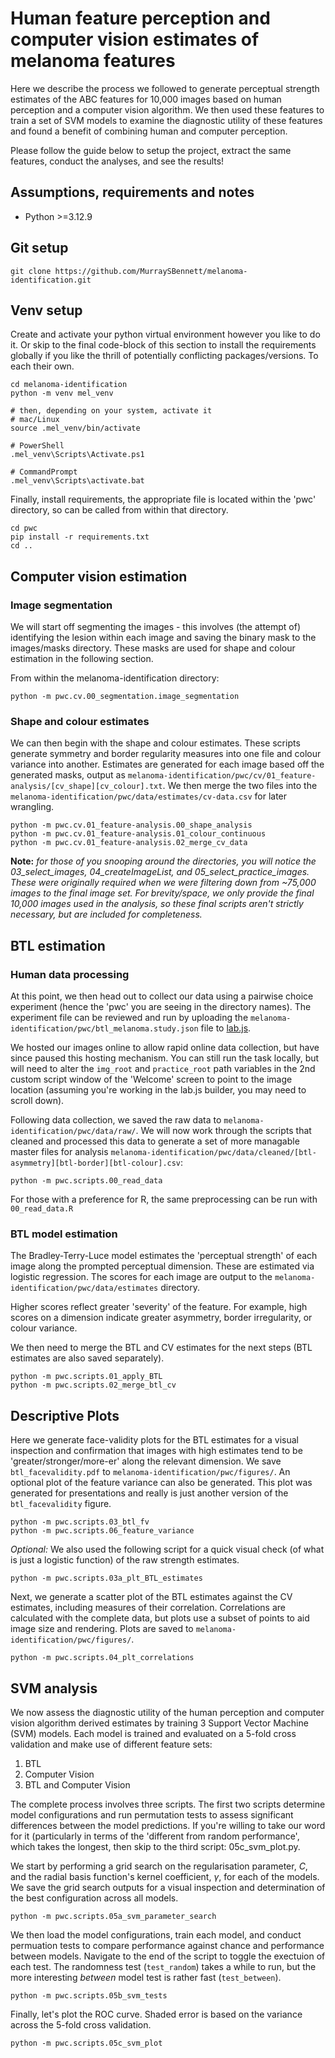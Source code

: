 # Human feature perception and computer vision estimates of melanoma features

Here we describe the process we followed to generate perceptual strength estimates of the ABC features for 10,000 images based on human perception and a computer vision algorithm. We then used these features to train a set of SVM models to examine the diagnostic utility of these features and found a benefit of combining human and computer perception.

Please follow the guide below to setup the project, extract the same features, conduct the analyses, and see the results!

## Assumptions, requirements and notes

- Python >=3.12.9

## Git setup

```
git clone https://github.com/MurraySBennett/melanoma-identification.git
```

## Venv setup

Create and activate your python virtual environment however you like to do it. Or skip to the final code-block of this section to install the requirements globally if you like the thrill of potentially conflicting packages/versions. To each their own.

```
cd melanoma-identification
python -m venv mel_venv

# then, depending on your system, activate it
# mac/Linux
source .mel_venv/bin/activate

# PowerShell
.mel_venv\Scripts\Activate.ps1

# CommandPrompt
.mel_venv\Scripts\activate.bat

```

Finally, install requirements, the appropriate file is located within the 'pwc' directory, so can be called from within that directory.

```
cd pwc
pip install -r requirements.txt
cd ..
```

## Computer vision estimation

### Image segmentation

We will start off segmenting the images - this involves (the attempt of) identifying the lesion within each image and saving the binary mask to the images/masks directory. These masks are used for shape and colour estimation in the following section.

From within the melanoma-identification directory:

```
python -m pwc.cv.00_segmentation.image_segmentation
```

### Shape and colour estimates

We can then begin with the shape and colour estimates. These scripts generate symmetry and border regularity measures into one file and colour variance into another.
Estimates are generated for each image based off the generated masks, output as `melanoma-identification/pwc/cv/01_feature-analysis/[cv_shape][cv_colour].txt`. We then merge the two files into the `melanoma-identification/pwc/data/estimates/cv-data.csv` for later wrangling.

```
python -m pwc.cv.01_feature-analysis.00_shape_analysis
python -m pwc.cv.01_feature-analysis.01_colour_continuous
python -m pwc.cv.01_feature-analysis.02_merge_cv_data
```

**Note:** _for those of you snooping around the directories, you will notice the 03_select_images, 04_createImageList, and 05_select_practice_images. These were originally required when we were filtering down from ~75,000 images to the final image set. For brevity/space, we only provide the final 10,000 images used in the analysis, so these final scripts aren't strictly necessary, but are included for completeness._

## BTL estimation

### Human data processing

At this point, we then head out to collect our data using a pairwise choice experiment (hence the 'pwc' you are seeing in the directory names). The experiment file can be reviewed and run by uploading the `melanoma-identification/pwc/btl_melanoma.study.json` file to
[lab.js](https://labjs.felixhenninger.com/).

We hosted our images online to allow rapid online data collection, but have since paused this hosting mechanism. You can still run the task locally, but will need to alter the `img_root` and `practice_root` path variables in the 2nd custom script window of the 'Welcome' screen to point to the image location (assuming you're working in the lab.js builder, you may need to scroll down).

Following data collection, we saved the raw data to `melanoma-identification/pwc/data/raw/`. We will now work through the scripts that cleaned and processed this data to generate a set of more managable master files for analysis `melanoma-identification/pwc/data/cleaned/[btl-asymmetry][btl-border][btl-colour].csv`:

```
python -m pwc.scripts.00_read_data
```

For those with a preference for R, the same preprocessing can be run with `00_read_data.R`

### BTL model estimation

The Bradley-Terry-Luce model estimates the 'perceptual strength' of each image along the prompted perceptual dimension. These are estimated via logistic regression. The scores for each image are output to the `melanoma-identification/pwc/data/estimates` directory.

Higher scores reflect greater 'severity' of the feature. For example, high scores on a dimension indicate greater asymmetry, border irregularity, or colour variance.

We then need to merge the BTL and CV estimates for the next steps (BTL estimates are also saved separately).

```
python -m pwc.scripts.01_apply_BTL
python -m pwc.scripts.02_merge_btl_cv
```

## Descriptive Plots

Here we generate face-validity plots for the BTL estimates for a visual inspection and confirmation that images with high estimates tend to be 'greater/stronger/more-er' along the relevant dimension. We save `btl_facevalidity.pdf` to `melanoma-identification/pwc/figures/`.
An optional plot of the feature variance can also be generated. This plot was generated for presentations and really is just another version of the `btl_facevalidity` figure.

```
python -m pwc.scripts.03_btl_fv
python -m pwc.scripts.06_feature_variance
```

_Optional:_ We also used the following script for a quick visual check (of what is just a logistic function) of the raw strength estimates.

```
python -m pwc.scripts.03a_plt_BTL_estimates
```

Next, we generate a scatter plot of the BTL estimates against the CV estimates, including measures of their correlation. Correlations are calculated with the complete data, but plots use a subset of points to aid image size and rendering. Plots are saved to `melanoma-identification/pwc/figures/`.

```
python -m pwc.scripts.04_plt_correlations
```

## SVM analysis

We now assess the diagnostic utility of the human perception and computer vision algorithm derived estimates by training 3 Support Vector Machine (SVM) models. Each model is trained and evaluated on a 5-fold cross validation and make use of different feature sets:

1. BTL
2. Computer Vision
3. BTL and Computer Vision

The complete process involves three scripts.
The first two scripts determine model configurations and run permutation tests to assess significant differences between the model predictions. If you're willing to take our word for it (particularly in terms of the 'different from random performance', which takes the longest, then skip to the third script: 05c_svm_plot.py.

We start by performing a grid search on the regularisation parameter, $C$, and the radial basis function's kernel coefficient, $\gamma$, for each of the models. We save the grid search outputs for a visual inspection and determination of the best configuration across all models.

```
python -m pwc.scripts.05a_svm_parameter_search
```

We then load the model configurations, train each model, and conduct permuation tests to compare performance against chance and performance between models. Navigate to the end of the script to toggle the exectuion of each test. The randomness test (`test_random`) takes a while to run, but the more interesting _between_ model test is rather fast (`test_between`).

```
python -m pwc.scripts.05b_svm_tests
```

Finally, let's plot the ROC curve. Shaded error is based on the variance across the 5-fold cross validation.

```
python -m pwc.scripts.05c_svm_plot
```
